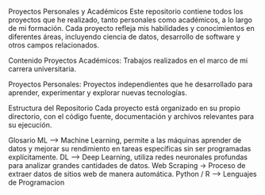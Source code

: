 Proyectos Personales y Académicos
Este repositorio contiene todos los proyectos que he realizado, tanto personales como académicos, a lo largo de mi formación. Cada proyecto refleja mis habilidades y conocimientos en diferentes áreas, incluyendo ciencia de datos, desarrollo de software y otros campos relacionados.

Contenido
Proyectos Académicos: Trabajos realizados en el marco de mi carrera universitaria.

Proyectos Personales: Proyectos independientes que he desarrollado para aprender, experimentar y explorar nuevas tecnologías.

Estructura del Repositorio
Cada proyecto está organizado en su propio directorio, con el código fuente, documentación y archivos relevantes para su ejecución.

Glosario
ML --> Machine Learning,  permite a las máquinas aprender de datos y mejorar su rendimiento en tareas específicas sin ser programadas explícitamente.
DL --> Deep Learning, utiliza redes neuronales profundas para analizar grandes cantidades de datos.
Web Scraping -> Proceso de extraer datos de sitios web de manera automática.
Python / R --> Lenguajes de Programacion
